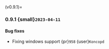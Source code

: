 (v0.9.1)=
### 0.9.1 {small}`2023-04-11`

#### Bug fixes

* Fixing windows support {pr}`958` {user}`Koncopd`
